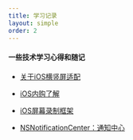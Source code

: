 ```yaml
---
title: 学习记录
layout: simple
order: 2
---
```


#### 一些技术学习心得和随记

- [关于iOS横竖屏适配](/学习记录/2022-11-15-关于iOS横竖屏适配)

- [iOS内购了解](/学习记录/2023-05-11-iOS内购了解)

- [iOS屏幕录制框架](/学习记录/2023-05-12-iOS屏幕录制框架)

- [NSNotificationCenter：通知中心](/学习记录/2024-04-08-NSNotificationCenter：通知中心)